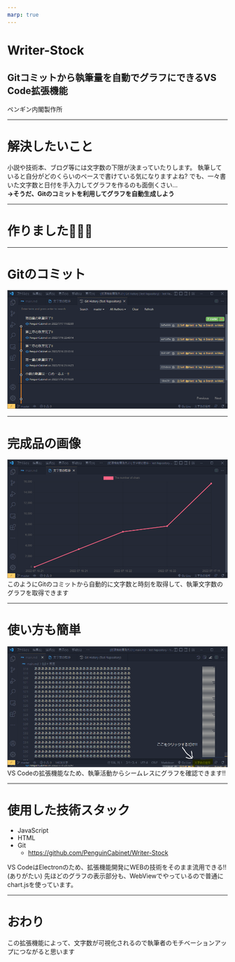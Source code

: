 ```yaml
---
marp: true
---
```

# Writer-Stock
## Gitコミットから執筆量を自動でグラフにできるVS Code拡張機能
ペンギン内閣製作所

---
# 解決したいこと
小説や技術本、ブログ等には文字数の下限が決まっていたりします。
執筆していると自分がどのくらいのペースで書けている気になりますよね?
でも、一々書いた文字数と日付を手入力してグラフを作るのも面倒くさい…
<br>
**→そうだ、Gitのコミットを利用してグラフを自動生成しよう**

---
# 作りました🎉🎉🎉

---
# Gitのコミット
![height:570](img6.png)

---
# 完成品の画像
![height:440](img3.png)
このようにGitのコミットから自動的に文字数と時刻を取得して、執筆文字数のグラフを取得できます

---
# 使い方も簡単

![height:400](img7.5.png)
VS Codeの拡張機能なため、執筆活動からシームレスにグラフを確認できます!!

---
# 使用した技術スタック
* JavaScript
* HTML
* Git
  * https://github.com/PenguinCabinet/Writer-Stock

VS CodeはElectronのため、拡張機能開発にWEBの技術をそのまま流用できる!!(ありがたい)
先ほどのグラフの表示部分も、WebViewでやっているので普通にchart.jsを使っています。

---
# おわり
この拡張機能によって、文字数が可視化されるので執筆者のモチベーションアップにつながると思います
